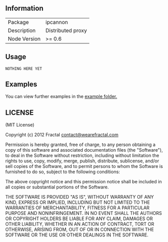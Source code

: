 ## Information

<table>
<tr> 
<td>Package</td><td>ipcannon</td>
</tr>
<tr>
<td>Description</td>
<td>Distributed proxy</td>
</tr>
<tr>
<td>Node Version</td>
<td>>= 0.6</td>
</tr>
</table>

## Usage

```coffee-script
NOTHING HERE YET
```

## Examples

You can view further examples in the [example folder.](https://github.com/wearefractal/ipcannon/tree/master/examples)

## LICENSE

(MIT License)

Copyright (c) 2012 Fractal <contact@wearefractal.com>

Permission is hereby granted, free of charge, to any person obtaining
a copy of this software and associated documentation files (the
"Software"), to deal in the Software without restriction, including
without limitation the rights to use, copy, modify, merge, publish,
distribute, sublicense, and/or sell copies of the Software, and to
permit persons to whom the Software is furnished to do so, subject to
the following conditions:

The above copyright notice and this permission notice shall be
included in all copies or substantial portions of the Software.

THE SOFTWARE IS PROVIDED "AS IS", WITHOUT WARRANTY OF ANY KIND,
EXPRESS OR IMPLIED, INCLUDING BUT NOT LIMITED TO THE WARRANTIES OF
MERCHANTABILITY, FITNESS FOR A PARTICULAR PURPOSE AND
NONINFRINGEMENT. IN NO EVENT SHALL THE AUTHORS OR COPYRIGHT HOLDERS BE
LIABLE FOR ANY CLAIM, DAMAGES OR OTHER LIABILITY, WHETHER IN AN ACTION
OF CONTRACT, TORT OR OTHERWISE, ARISING FROM, OUT OF OR IN CONNECTION
WITH THE SOFTWARE OR THE USE OR OTHER DEALINGS IN THE SOFTWARE.

